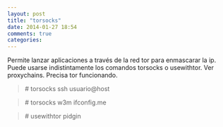 ```yaml
---
layout: post
title: "torsocks"
date: 2014-01-27 18:54
comments: true
categories: 
---
```

Permite lanzar aplicaciones a través de la red tor para enmascarar la ip. Puede usarse indistintamente los comandos torsocks o usewithtor. Ver proxychains. Precisa tor funcionando.

>\# torsocks ssh usuario@host

>\# torsocks w3m ifconfig.me

>\# usewithtor pidgin

